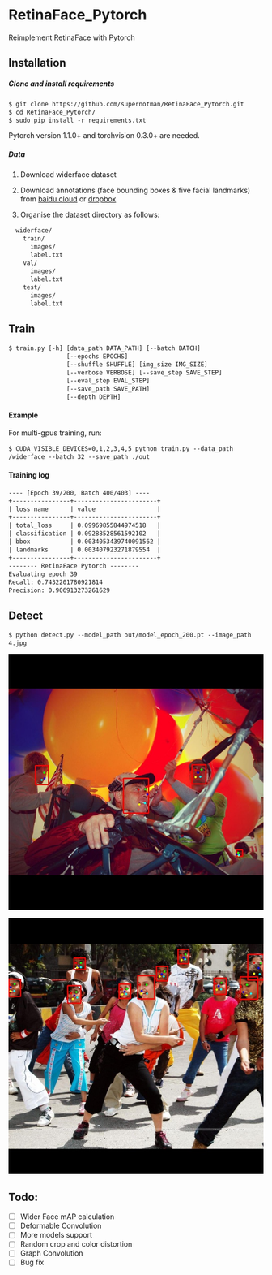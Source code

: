 # RetinaFace_Pytorch
Reimplement RetinaFace with Pytorch

## Installation
##### Clone and install requirements
    $ git clone https://github.com/supernotman/RetinaFace_Pytorch.git
    $ cd RetinaFace_Pytorch/
    $ sudo pip install -r requirements.txt

Pytorch version 1.1.0+ and torchvision 0.3.0+ are needed.

##### Data
1. Download widerface dataset

2. Download annotations (face bounding boxes & five facial landmarks) from [baidu cloud](https://pan.baidu.com/s/1Laby0EctfuJGgGMgRRgykA) or [dropbox](https://www.dropbox.com/s/7j70r3eeepe4r2g/retinaface_gt_v1.1.zip?dl=0)

3. Organise the dataset directory as follows:

```Shell
  widerface/
    train/
      images/
      label.txt
    val/
      images/
      label.txt
    test/
      images/
      label.txt
```

## Train
```
$ train.py [-h] [data_path DATA_PATH] [--batch BATCH]
                [--epochs EPOCHS]
                [--shuffle SHUFFLE] [img_size IMG_SIZE]
                [--verbose VERBOSE] [--save_step SAVE_STEP]
                [--eval_step EVAL_STEP]
                [--save_path SAVE_PATH]
                [--depth DEPTH]
```

#### Example
For multi-gpus training, run:
```
$ CUDA_VISIBLE_DEVICES=0,1,2,3,4,5 python train.py --data_path /widerface --batch 32 --save_path ./out
```

#### Training log
```
---- [Epoch 39/200, Batch 400/403] ----
+----------------+-----------------------+
| loss name      | value                 |
+----------------+-----------------------+
| total_loss     | 0.09969855844974518   |
| classification | 0.09288528561592102   |
| bbox           | 0.0034053439740091562 |
| landmarks      | 0.003407923271879554  |
+----------------+-----------------------+
-------- RetinaFace Pytorch --------
Evaluating epoch 39
Recall: 0.7432201780921814
Precision: 0.906913273261629
```

## Detect
```
$ python detect.py --model_path out/model_epoch_200.pt --image_path 4.jpg
```
<p align="center"><img src="assets/1.jpg" width="640"\></p>
<p align="center"><img src="assets/3.jpg" width="640"\></p>

## Todo: 
- [ ] Wider Face mAP calculation
- [ ] Deformable Convolution
- [ ] More models support
- [ ] Random crop and color distortion
- [ ] Graph Convolution
- [ ] Bug fix
